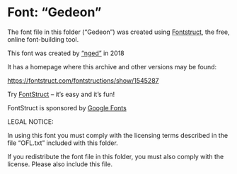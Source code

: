 ﻿# Font: “Gedeon”

The font file in this folder (“Gedeon”) was created using [Fontstruct](https://fontstruct.com), the free, online font-building tool.

This font was created by [“nged”](https://fontstruct.com/fontstructors/1573705/nged) in 2018

It has a homepage where this archive and other versions may be found: 

https://fontstruct.com/fontstructions/show/1545287


Try [FontStruct](https://fontstruct.com) – it’s easy and it’s fun!

FontStruct is sponsored by [Google Fonts](https://fonts.google.com)

LEGAL NOTICE:

In using this font you must comply with the licensing terms
described in the file “OFL.txt” included with this folder.

If you redistribute the font file in this folder, you must also
comply with the license.  Please also include this file.
